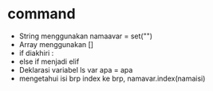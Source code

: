 # command
* String menggunakan namaavar = set("")
* Array menggunakan []
* if diakhiri :
* else if menjadi elif
* Deklarasi variabel ls var apa = apa
* mengetahui isi brp index ke brp, namavar.index(namaisi)
